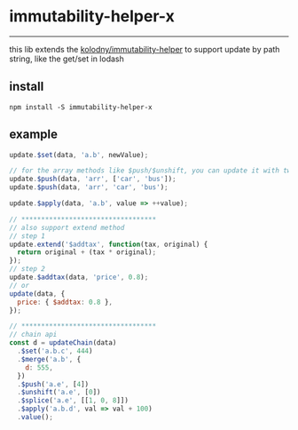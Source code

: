 # immutability-helper-x
-------------

this lib extends the [kolodny/immutability-helper](https://github.com/kolodny/immutability-helper) to support update by path string, like the get/set in lodash

## install

```
npm install -S immutability-helper-x
```

## example

```js
update.$set(data, 'a.b', newValue);

// for the array methods like $push/$unshift, you can update it with two forms
update.$push(data, 'arr', ['car', 'bus']);
update.$push(data, 'arr', 'car', 'bus');

update.$apply(data, 'a.b', value => ++value);

// **********************************
// also support extend method
// step 1
update.extend('$addtax', function(tax, original) {
  return original + (tax * original);
});
// step 2 
update.$addtax(data, 'price', 0.8);
// or
update(data, {
  price: { $addtax: 0.8 },
});

// **********************************
// chain api
const d = updateChain(data)
  .$set('a.b.c', 444)
  .$merge('a.b', {
    d: 555,
  })
  .$push('a.e', [4])
  .$unshift('a.e', [0])
  .$splice('a.e', [[1, 0, 8]])
  .$apply('a.b.d', val => val + 100)
  .value();

```
